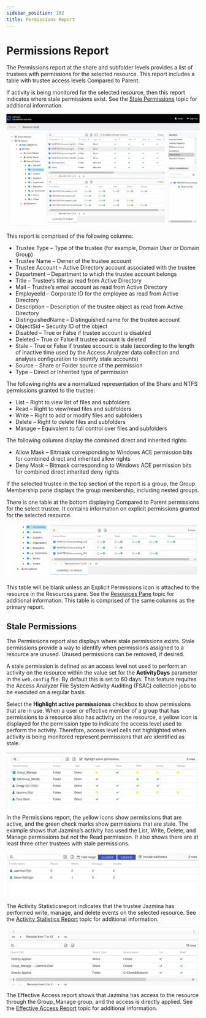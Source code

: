 ```yaml
---
sidebar_position: 192
title: Permissions Report
---
```


# Permissions Report

The Permissions report at the share and subfolder levels provides a list of trustees with permissions for the selected resource. This report includes a table with trustee access levels Compared to Parent.

If activity is being monitored for the selected resource, then this report indicates where stale permissions exist. See the [Stale Permissions](#Stale "Stale Permissions") topic for additional information.

![Permissions report at the share and subfolder levels](../../../../../../../../static/Content/Resources/Images/Access/InformationCenter/ResourceAudit/FileSystem/SharePermissions.png "Permissions report at the share and subfolder levels")

This report is comprised of the following columns:

* Trustee Type – Type of the trustee (for example, Domain User or Domain Group)
* Trustee Name – Owner of the trustee account
* Trustee Account – Active Directory account associated with the trustee
* Department – Department to which the trustee account belongs
* Title – Trustee’s title as read from Active Directory
* Mail – Trustee’s email account as read from Active Directory
* EmployeeId – Corporate ID for the employee as read from Active Directory
* Description – Description of the trustee object as read from Active Directory
* DistinguishedName – Distinguished name for the trustee account
* ObjectSid – Security ID of the object
* Disabled – True or False if trustee account is disabled
* Deleted – True or False if trustee account is deleted
* Stale – True or False if trustee account is stale (according to the length of inactive time used by the Access Analyzer data collection and analysis configuration to identify stale accounts)
* Source – Share or Folder source of the permission
* Type – Direct or Inherited type of permission

The following rights are a normalized representation of the Share and NTFS permissions granted to the trustee:

* List – Right to view list of files and subfolders
* Read – Right to view/read files and subfolders
* Write – Right to add or modify files and subfolders
* Delete – Right to delete files and subfolders
* Manage – Equivalent to full control over files and subfolders

The following columns display the combined direct and inherited rights:

* Allow Mask – Bitmask corresponding to Windows ACE permission bits for combined direct and inherited allow rights
* Deny Mask – Bitmask corresponding to Windows ACE permission bits for combined direct inherited deny rights

If the selected trustee in the top section of the report is a group, the Group Membership pane displays the group membership, including nested groups.

There is one table at the bottom displaying Compared to Parent permissions for the select trustee. It contains information on explicit permissions granted for the selected resource.

![Compared to Parent table](../../../../../../../../static/Content/Resources/Images/Access/InformationCenter/ResourceAudit/FileSystem/SharePermissionsTable.png "Compared to Parent table")

This table will be blank unless an Explicit Permissions icon is attached to the resource in the Resources pane. See the [Resources Pane](../../Navigate/Resource#_Resources_Pane "Resources Pane") topic for additional information. This table is comprised of the same columns as the primary report.

## Stale Permissions

The Permissions report also displays where stale permissions exists. Stale permissions provide a way to identify when permissions assigned to a resource are unused. Unused permissions can be removed, if desired.

A stale permission is defined as an access level not used to perform an activity on the resource within the value set for the **ActivityDays** parameter in the `web.config` file. By default this is set to 60 days. This feature requires the Access Analyzer File System Activity Auditing (FSAC) collection jobs to be executed on a regular basis.

Select the **Highlight active permissionss** checkbox to show permissions that are in use. When a user or effective member of a group that has permissions to a resource also has activity on the resource, a yellow icon is displayed for the permission type to indicate the access level used to perform the activity. Therefore, access level cells not highlighted when activity is being monitored represent permissions that are identified as stale.

![Stale and active permissions](../../../../../../../../static/Content/Resources/Images/Access/InformationCenter/ResourceAudit/FileSystem/StalePermissions.png "Stale and active permissions")

In the Permissions report, the yellow icons show permissions that are active, and the green check marks show permissions that are stale. The example shows that Jazmina’s activity has used the List, Write, Delete, and Manage permissions but not the Read permission. It also shows there are at least three other trustees with stale permissions.

![Activity Statistics report](../../../../../../../../static/Content/Resources/Images/Access/InformationCenter/ResourceAudit/FileSystem/StalePermissionsEvents.png "Activity Statistics report")

The Activity Statisticsreport indicates that the trustee Jazmina has performed write, manage, and delete events on the selected resource. See the [Activity Statistics Report](ActivityStatistics "Activity Statistics Report") topic for additional information.

![Effective Access report](../../../../../../../../static/Content/Resources/Images/Access/InformationCenter/ResourceAudit/FileSystem/StalePermissionsAccess.png "Effective Access report")

The Effective Access report shows that Jazmina has access to the resource through the Group\_Manage group, and the access is directly applied. See the [Effective Access Report](EffectiveAccess "Effective Access Report") topic for additional information.